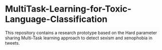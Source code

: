 # MultiTask-Learning-for-Toxic-Language-Classification
This repository contains a research prototype based on the Hard parameter sharing Multi-Task learning approach to detect sexism and xenophobia in tweets.
